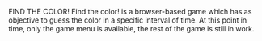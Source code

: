  FIND THE COLOR!
 Find the color! is a browser-based game which has as objective to guess the color in a specific interval of time.
 At this point in time, only the game menu is available, the rest of the game is still in work.
 

